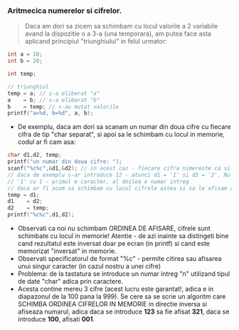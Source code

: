 ### Aritmecica numerelor si cifrelor.

> Daca am dori sa zicem sa schimbam cu locul valorile a 2 variabile avand la dispozitie o a 3-a (una temporara), am putea face asta aplicand principiul "triunghiului" in felul urmator:

```c
int a = 10;
int b = 20;

int temp;

// triunghiul
temp = a; // s-a eliberat "a"
a    = b; // s-a eliberat "b"
b    = temp; // s-au mutat valorile
printf("a=%d, b=%d", a, b);
```

* De exemplu, daca am dori sa scanam un numar din doua cifre cu fiecare cifra de tip "char separat", si apoi sa le schimbam cu locul in memorie, codul ar fi cam asa:

```c
char d1,d2, temp;
printf("un numar din doua cifre: ");
scanf("%c%c",&d1,&d2); // in acest caz - fiecare cifra nimereste ca si simbol in d1 si d2
// daca de exemplu s-ar introduce 12 - atunci d1 = '1' si d2 = '2'. Nu confundati 
// '1' cu 1 - primul e caracter, al doilea e numar intreg
// daca ar fi acum sa schimbam cu locul cifrele astea si sa le afisam algoritmul ar fi:
temp = d1; 
d1    = d2;
d2    = temp; 
printf("%c%c",d1,d2);
```
* Observati ca noi nu schimbam ORDINEA DE AFISARE, cifrele sunt schimbate cu locul in memorie! Atentie - de azi inainte sa distingeti bine cand rezultatul este inversat doar pe ecran (in printf) si cand este memorizat "inversat" in memorie.
* Observati specificatorul de format "%c" - permite citirea sau afisarea unui singur caracter (in cazul nostru a unei cifre)
* Problema: de la tastatura se introduce un numar intreg "n" utilizand tipul de date "char" adica prin caractere.
* Acesta contine mereu 3 cifre (acest lucru este garantat!, adica e in diapazonul de la 100 pana la 999). Se cere sa se scrie un algoritm care SCHIMBA ORDINEA CIFRELOR IN MEMORIE in directie inversa si afiseaza numarul, adica daca se introduce **123** sa fie afisat **321**, daca se introduce **100**, afisati **001**. 

